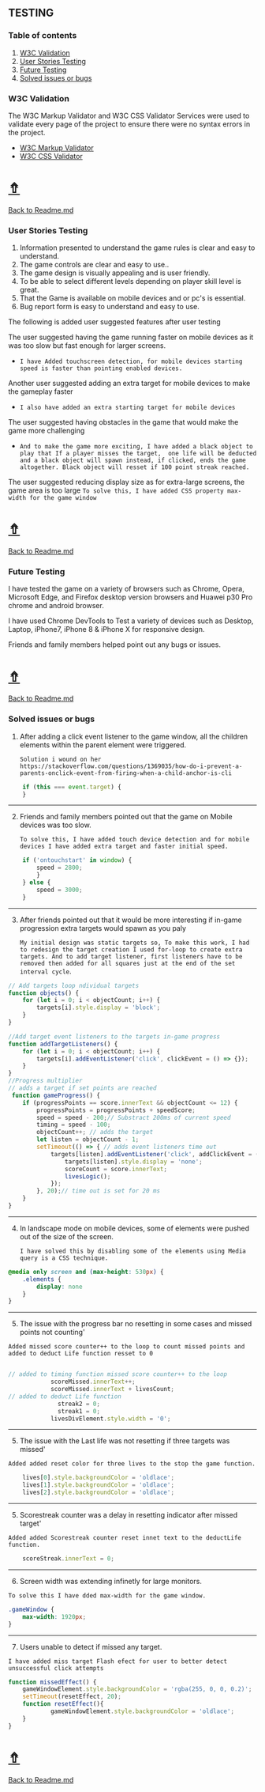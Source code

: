 ## **TESTING**

### Table of contents
1. [W3C Validation](#W3C-Validation)
1. [User Stories Testing](#User-Stories-Testing)
1. [Future Testing](#Future-Testing)
1. [Solved issues or bugs](#Solved-issues-or-bugs)

### **W3C Validation**
  The W3C Markup Validator and W3C CSS Validator Services were used to validate every page of the project to ensure there were no syntax errors in the project.

- [W3C Markup Validator](project_files/validation/Html-Checker.PNG)
- [W3C CSS Validator](project_files/validation/W3C-CSS.PNG)

# [&#8686;](#Testing)
[Back to Readme.md](../README.md)
### **User Stories Testing**
1. Information presented to understand the game rules is clear and easy to understand.
1. The game controls are clear and easy to use..
1. The game design is visually appealing and is user friendly.
1. To be able to select different levels depending on player skill level is great.
1. That the Game is available on mobile devices and or  pc's  is essential.
1. Bug report form is easy to understand and easy to use.

The following is added user suggested features after user testing

The user suggested having the game running faster on mobile devices as it was too slow but fast enough for larger screens.
- `I have Added touchscreen detection, for mobile devices starting speed is faster than pointing enabled devices.`

Another user suggested adding an extra target for mobile devices to make the gameplay faster
- `I also have added an extra starting target for mobile devices`

The user suggested having obstacles in the game that would make the game more challenging
- `And to make the game more exciting, I have added a black object to play that If a player misses the target,  one life will be deducted and a black object will spawn instead, if clicked, ends the game altogether. Black object will resset if 100 point streak reached.`

The user suggested reducing display size as for extra-large screens, the game area is too large
`To solve this, I have added CSS property max-width for the game window`

# [&#8686;](#Testing)
[Back to Readme.md](../README.md)
### **Future Testing**
I have tested the game on a variety of browsers such as  Chrome, Opera, Microsoft Edge, and Firefox desktop version browsers and Huawei p30 Pro chrome and android browser.

I have used Chrome DevTools to Test a variety of devices such as Desktop, Laptop, iPhone7, iPhone 8 & iPhone X for responsive design.

Friends and family members helped point out any bugs or issues.

# [&#8686;](#Testing)
[Back to Readme.md](../README.md)
### **Solved issues or bugs**
1. After adding a click event listener to the game window, all the children elements within the parent element were triggered.

    `Solution i wound on her https://stackoverflow.com/questions/1369035/how-do-i-prevent-a-parents-onclick-event-from-firing-when-a-child-anchor-is-cli `
```javascript
    if (this === event.target) {
    }
```
***
2. Friends and family members pointed out that the game on Mobile devices was too slow.
     
     `To solve this, I have added touch device detection and for mobile devices I have added extra target and faster initial speed.`
```javascript
    if ('ontouchstart' in window) {
        speed = 2800;
        }
    } else {
        speed = 3000;
    }
```
***

3. After friends pointed out that it would be more interesting if in-game progression extra targets would spawn as you paly
     
     `My initial design was static targets so, To make this work, I had to redesign the target creation I used for-loop to create extra targets. And to add target listener, first listeners have to be removed then added for all squares just at the end of the set interval cycle`.
```javascript
// Add targets loop ndividual targets 
function objects() {
    for (let i = 0; i < objectCount; i++) {
        targets[i].style.display = 'block';
    }
}

//Add target event listeners to the targets in-game progress
function addTargetListeners() {
    for (let i = 0; i < objectCount; i++) {
        targets[i].addEventListener('click', clickEvent = () => {});
    }
}
//Progress multiplier
// adds a target if set points are reached
 function gameProgress() {
    if (progressPoints == score.innerText && objectCount <= 12) {
        progressPoints = progressPoints + speedScore;
        speed = speed - 200;// Substract 200ms of current speed
        timing = speed - 100;
        objectCount++; // adds the target
        let listen = objectCount - 1;
        setTimeout(() => { // adds event listeners time out 
            targets[listen].addEventListener('click', addClickEvent = () => {
                targets[listen].style.display = 'none';
                scoreCount = score.innerText;
                livesLogic();
            });
        }, 20);// time out is set for 20 ms
    }
}
```
***

4. In landscape mode on mobile devices, some of elements were pushed out of the size of the screen.

    `I have solved this by disabling some of the elements using Media query is a CSS technique.`
```css
@media only screen and (max-height: 530px) {
    .elements {
        display: none
    }
}
```
***
5.  The issue with the progress bar no resetting in some cases and missed points not counting'

  `Added missed score counter++ to the loop to count missed points and added to deduct Life function resset to 0`
```javascript

// added to timing function missed score counter++ to the loop
            scoreMissed.innerText++;
            scoreMissed.innerText + livesCount;
// added to deduct Life function
              streak2 = 0;
              streak1 = 0;
            livesDivElement.style.width = '0';
```
***
5.  The issue with the Last life was not resetting if three targets was missed'

  `Added added reset color for three lives to the stop the game function.`
```javascript
    lives[0].style.backgroundColor = 'oldlace';
    lives[1].style.backgroundColor = 'oldlace';
    lives[2].style.backgroundColor = 'oldlace';
```

***
5.  Scorestreak counter was a delay in resetting indicator after missed target'

  `Added added Scorestreak counter reset innet text to the deductLife function.`
```javascript
    scoreStreak.innerText = 0;
```
***
6. Screen width  was extending infinetly for large monitors.

  `To solve this I have dded max-width for the game window.`
```css
.gameWindow {
    max-width: 1920px;
}
```
***
7. Users unable to detect if missed any target.

  `I have added miss target Flash efect for user to better detect unsuccessful click attempts`
  
```javascript
function missedEffect() {
    gameWindowElement.style.backgroundColor = 'rgba(255, 0, 0, 0.2)';
    setTimeout(resetEffect, 20);
    function resetEffect(){
            gameWindowElement.style.backgroundColor = 'oldlace';
    }  
}
```
# [&#8686;](#Testing)
[Back to Readme.md](../README.md)